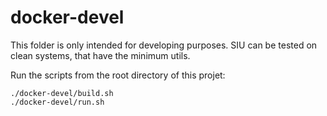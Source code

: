 # docker-devel

This folder is only intended for developing purposes.
SIU can be tested on clean systems, that have the minimum utils.

Run the scripts from the root directory of this projet:
```
./docker-devel/build.sh
./docker-devel/run.sh
```

